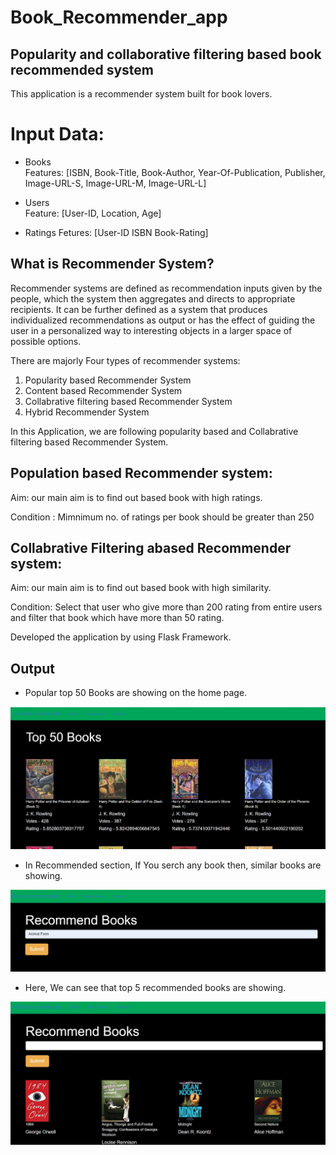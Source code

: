 # Book_Recommender_app
## Popularity and collaborative filtering based book recommended system

This application is a recommender system built for book lovers. 

# Input Data:

* Books  
Features: [ISBN, Book-Title, Book-Author, Year-Of-Publication, Publisher, Image-URL-S, Image-URL-M, Image-URL-L]

* Users  
Feature: [User-ID, Location, Age]

* Ratings 
Fetures: [User-ID	ISBN	Book-Rating]

## What is Recommender System?

Recommender systems are defined as recommendation inputs given by the people, which the system then aggregates and directs to appropriate recipients.  It can be further defined as a system that produces individualized recommendations as output or has the effect of guiding the user in a personalized way to interesting objects in a larger space of possible options. 

There are majorly Four types of recommender systems:

1. Popularity based Recommender System
2. Content based Recommender System
3. Collabrative filtering based Recommender System
4. Hybrid Recommender System


In this Application, we are following popularity based and Collabrative filtering based Recommender System.


## Population based Recommender system:

Aim: our main aim is to find out based book with high ratings.

Condition : Mimnimum no. of ratings per book should be greater than 250


## Collabrative Filtering abased Recommender system:

Aim: our main aim is to find out based book with high similarity.

Condition: Select that user who give more than 200 rating from entire users and filter that book which have more than 50 rating.

Developed the application by using Flask Framework.

## Output

* Popular top 50 Books are showing on the home page.


![](Screenshot%202022-09-27%20005801.jpg)




* In Recommended section, If You serch any book then, similar books are showing.



![](Screenshot%202022-09-27%20011647.jpg)




* Here, We can see that top 5 recommended books are showing.




![](Screenshot%202022-09-27%20011714.jpg)